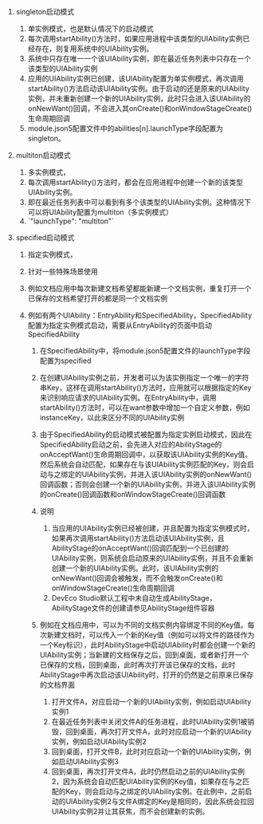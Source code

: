 1.  singleton启动模式

    1.  单实例模式，也是默认情况下的启动模式
    2.  每次调用startAbility()方法时，如果应用进程中该类型的UIAbility实例已经存在，则复用系统中的UIAbility实例。
    3.  系统中只存在唯一一个该UIAbility实例，即在最近任务列表中只存在一个该类型的UIAbility实例
    4.  应用的UIAbility实例已创建，该UIAbility配置为单实例模式，再次调用startAbility()方法启动该UIAbility实例。由于启动的还是原来的UIAbility实例，并未重新创建一个新的UIAbility实例，此时只会进入该UIAbility的onNewWant()回调，不会进入其onCreate()和onWindowStageCreate()生命周期回调
    5.  module.json5配置文件中的abilities\[n].launchType字段配置为singleton。
2.  multiton启动模式

    1.  多实例模式，
    2.  每次调用startAbility()方法时，都会在应用进程中创建一个新的该类型UIAbility实例。
    3.  即在最近任务列表中可以看到有多个该类型的UIAbility实例。这种情况下可以将UIAbility配置为multiton（多实例模式）
    4.  \`"launchType": "multiton"\`
3.  specified启动模式

    1.  指定实例模式，
    2.  针对一些特殊场景使用
    3.  例如文档应用中每次新建文档希望都能新建一个文档实例，重复打开一个已保存的文档希望打开的都是同一个文档实例
    4.  例如有两个UIAbility：EntryAbility和SpecifiedAbility，SpecifiedAbility配置为指定实例模式启动，需要从EntryAbility的页面中启动SpecifiedAbility

        1.  在SpecifiedAbility中，将module.json5配置文件的launchType字段配置为specified
        2.  在创建UIAbility实例之前，开发者可以为该实例指定一个唯一的字符串Key，这样在调用startAbility()方法时，应用就可以根据指定的Key来识别响应请求的UIAbility实例。在EntryAbility中，调用startAbility()方法时，可以在want参数中增加一个自定义参数，例如instanceKey，以此来区分不同的UIAbility实例
        3.  由于SpecifiedAbility的启动模式被配置为指定实例启动模式，因此在SpecifiedAbility启动之前，会先进入对应的AbilityStage的onAcceptWant()生命周期回调中，以获取该UIAbility实例的Key值。然后系统会自动匹配，如果存在与该UIAbility实例匹配的Key，则会启动与之绑定的UIAbility实例，并进入该UIAbility实例的onNewWant()回调函数；否则会创建一个新的UIAbility实例，并进入该UIAbility实例的onCreate()回调函数和onWindowStageCreate()回调函数
        4.  说明

            1.  当应用的UIAbility实例已经被创建，并且配置为指定实例模式时，如果再次调用startAbility()方法启动该UIAbility实例，且AbilityStage的onAcceptWant()回调匹配到一个已创建的UIAbility实例，则系统会启动原来的UIAbility实例，并且不会重新创建一个新的UIAbility实例。此时，该UIAbility实例的onNewWant()回调会被触发，而不会触发onCreate()和onWindowStageCreate()生命周期回调
            2.  DevEco Studio默认工程中未自动生成AbilityStage，AbilityStage文件的创建请参见AbilityStage组件容器
        5.  例如在文档应用中，可以为不同的文档实例内容绑定不同的Key值。每次新建文档时，可以传入一个新的Key值（例如可以将文件的路径作为一个Key标识），此时AbilityStage中启动UIAbility时都会创建一个新的UIAbility实例；当新建的文档保存之后，回到桌面，或者新打开一个已保存的文档，回到桌面，此时再次打开该已保存的文档，此时AbilityStage中再次启动该UIAbility时，打开的仍然是之前原来已保存的文档界面

            1.  打开文件A，对应启动一个新的UIAbility实例，例如启动UIAbility实例1
            2.  在最近任务列表中关闭文件A的任务进程，此时UIAbility实例1被销毁，回到桌面，再次打开文件A，此时对应启动一个新的UIAbility实例，例如启动UIAbility实例2
            3.  回到桌面，打开文件B，此时对应启动一个新的UIAbility实例，例如启动UIAbility实例3
            4.  回到桌面，再次打开文件A，此时仍然启动之前的UIAbility实例2，因为系统会自动匹配UIAbility实例的Key值，如果存在与之匹配的Key，则会启动与之绑定的UIAbility实例。在此例中，之前启动的UIAbility实例2与文件A绑定的Key是相同的，因此系统会拉回UIAbility实例2并让其获焦，而不会创建新的实例。


